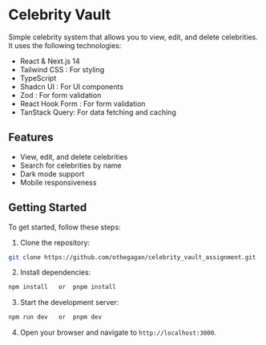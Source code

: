 # Celebrity Vault

Simple celebrity system that allows you to view, edit, and delete celebrities. It uses the following technologies:

-   React & Next.js 14
-   Tailwind CSS : For styling
-   TypeScript
-   Shadcn UI : For UI components
-   Zod : For form validation
-   React Hook Form : For form validation
-   TanStack Query: For data fetching and caching

## Features

-   View, edit, and delete celebrities
-   Search for celebrities by name
-   Dark mode support
-   Mobile responsiveness

## Getting Started

To get started, follow these steps:

1. Clone the repository:

```bash
git clone https://github.com/othegagan/celebrity_vault_assignment.git
```

2. Install dependencies:

```bash
npm install   or  pnpm install
```

3. Start the development server:

```bash
npm run dev   or  pnpm dev
```

4. Open your browser and navigate to `http://localhost:3000`.
